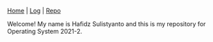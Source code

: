 [Home](.) | [Log](https://hafidzsulistyan.github.io/os212/TXT/mylog.txt) | [Repo](https://github.com/hafidzsulistyan/os212)

Welcome! My name is Hafidz Sulistyanto and this is my repository for Operating System 2021-2.
